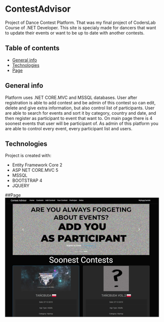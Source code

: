 # ContestAdvisor
Project of Dance Contest Platform. That was my final project of CodersLab Course of .NET Developer. This site is specialy made for
dancers that want to update their events or want to be up to date with another contests. 

## Table of contents
* [General info](#general-info)
* [Technologies](#technologies)
* [Page](#page)

## General info
Platform uses .NET CORE.MVC and MSSQL databases. User after registration is able to add contest and be admin of this contest so can edit,
delete and give extra information, but also control list of participants. User are able to search for events and sort it by category, country 
and date, and then register as participant to event that want to. On main page there is 4 soonest events that user will be participant of. 
As admin of this platform you are able to control every event, every participant list and users. 
	
## Technologies
Project is created with:

* Entity Framework Core 2
* ASP NET CORE.MVC 5
* MSSQL
* BOOTSTRAP 4
* JQUERY

##Page
![Page of platform](./sitescreenshot.jpg)